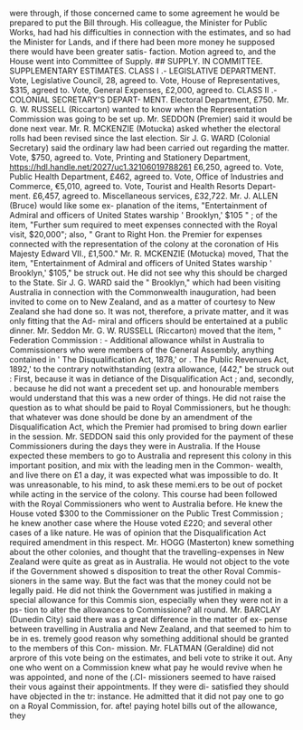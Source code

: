 were through, if those concerned came to some agreement he would be prepared to put the Bill through. His colleague, the Minister for Public Works, had had his difficulties in connection with the estimates, and so had the Minister for Lands, and if there had been more money he supposed there would have been greater satis- faction. Motion agreed to, and the House went into Committee of Supply. ## SUPPLY. IN COMMITTEE. SUPPLEMENTARY ESTIMATES. CLASS I .- LEGISLATIVE DEPARTMENT. Vote, Legislative Council, 28, agreed to. Vote, House of Representatives, $315, agreed to. Vote, General Expenses, £2,000, agreed to. CLASS II .- COLONIAL SECRETARY'S DEPART- MENT. Electoral Department, £750. Mr. G. W. RUSSELL (Riccarton) wanted to know when the Representation Commission was going to be set up. Mr. SEDDON (Premier) said it would be done next vear. Mr. R. MCKENZIE (Motucka) asked whether the electoral rolls had been revised since the last election. Sir J. G. WARD (Colonial Secretary) said the ordinary law had been carried out regarding the matter. Vote, $750, agreed to. Vote, Printing and Stationery Department, https://hdl.handle.net/2027/uc1.32106019788261 £6,250, agreed to. Vote, Public Health Department, £462, agreed to. Vote, Office of Industries and Commerce, €5,010, agreed to. Vote, Tourist and Health Resorts Depart- ment. £6,457, agreed to. Miscellaneous services, £32,722. Mr. J. ALLEN (Bruce) would like some ex- planation of the items, "Entertainment of Admiral and officers of United States warship ' Brooklyn,' $105 " ; of the item, "Further sum required to meet expenses connected with the Royal visit, $20,000"; also, " Grant to Right Hon. the Premier for expenses connected with the representation of the colony at the coronation of His Majesty Edward VII., £1,500." Mr. R. MCKENZIE (Motucka) moved, That the item, "Entertainment of Admiral and officers of United States warship ' Brooklyn,' $105," be struck out. He did not see why this should be charged to the State. Sir J. G. WARD said the " Brooklyn," which had been visiting Australia in connection with the Commonwealth inauguration, had been invited to come on to New Zealand, and as a matter of courtesy to New Zealand she had done so. It was not, therefore, a private matter, and it was only fitting that the Ad- miral and officers should be entertained at a public dinner. Mr. Seddon Mr. G. W. RUSSELL (Riccarton) moved that the item, " Federation Commission : \- Additional allowance whilst in Australia to Commissioners who were members of the General Assembly, anything contained in ' The Disqualification Act, 1878,' or . The Public Revenues Act, 1892,' to the contrary notwithstanding (extra allowance, (442," be struck out : First, because it was in detiance of the Disqualification Act ; and, secondly, . because he did not want a precedent set up. and honourable members would understand that this was a new order of things. He did not raise the question as to what should be paid to Royal Commissioners, but he though: that whatever was done should be done by an amendment of the Disqualification Act, which the Premier had promised to bring down earlier in the session. Mr. SEDDON said this only provided for the payment of these Commissioners during the days they were in Australia. If the House expected these members to go to Australia and represent this colony in this important position, and mix with the leading men in the Common- wealth, and live there on £1 a day, it was expected what was impossible to do. It was unreasonable, to his mind, to ask these memi.ers to be out of pocket while acting in the service of the colony. This course had been followed with the Royal Commissioners who went to Australia before. He knew the House voted $300 to the Commissioner on the Public Trest Commission ; he knew another case where the House voted £220; and several other cases of a like nature. He was of opinion that the Disqualification Act required amendment in this respect. Mr. HOGG (Masterton) knew something about the other colonies, and thought that the travelling-expenses in New Zealand were quite as great as in Australia. He would not object to the vote if the Government showed s disposition to treat the other Roval Commis- sioners in the same way. But the fact was that the money could not be legally paid. He did not think the Government was justified in making a special allowance for this Commis sion, especially when they were not in a ps- tion to alter the allowances to Commissione? all round. Mr. BARCLAY (Dunedin City) said there was a great difference in the matter of ex- pense between travelling in Australia and New Zealand, and that seemed to him to be in es. tremely good reason why something additional should be granted to the members of this Con- mission. Mr. FLATMAN (Geraldine) did not arprore of this vote being on the estimates, and beli vote to strike it out. Any one who went on a Commission knew what pay he would revive when he was appointed, and none of the (.CI- missioners seemed to have raised their vous against their appointments. If they were di- satisfied they should have objected in the tr: instance. He admitted that it did not pay one to go on a Royal Commission, for. afte! paying hotel bills out of the allowance, they 